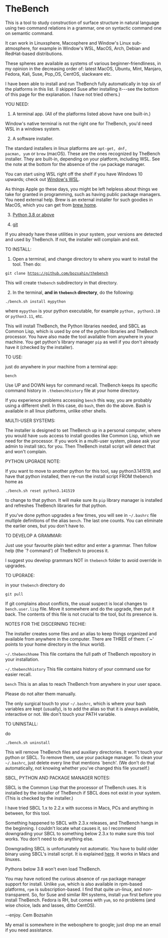 # TheBench
This is a tool to study construction of surface structure in natural language using two command relations in a grammar, one on
syntactic command one on semantic command.

It can work in Linuxsphere, Macosphere and Window's Linux sub-atmosphere,  for example in Window's WSL, MacOS, Arch, Debian and RedHat-based distributions.

These spheres are available as systems of various beginner-friendliness, in my opinion in the decreasing order of: latest MacOS, Ubuntu, Mint, Manjaro, Fedora, Kali, Suse, Pop_OS, CentOS, slackware etc. 

I have been able to install and run TheBench fully automatically in top six of the platforms in this list. (I skipped Suse after installing it---see the bottom of this page for the explanation. I have not tried others.)

YOU NEED:

1. A terminal app. (All of the platforms listed above have one built-in.)  

Window's native terminal is not the right one for TheBench, you'd need WSL in a windows system.


2. A software installer.  

The standard installers
in linux platforms are <code>apt-get, dnf, pacman, yum</code> or <code>brew</code> (macOS). These are the ones recognized by TheBench installer. They are built-in, depending on your platform, including WSL. See the note at the bottom for the absence of the <code>rpm</code> package manager.

You can start using WSL right off the shelf if you have Windows 10 upwards; check out <a href="https://learn.microsoft.com/en-us/windows/wsl/install">Window's WSL</a>. 

As things Apple go these days, you might be left helpless about things we take for granted
in programming, such as having public package managers. You need external help. Brew is an external installer for such goodies in MacOS, which you can get from <a href="https://brew.sh/">brew home</a>.


3. <a href="https://www.python.org/">Python 3.8  or above</a>

4. <a href="https://git-scm.com/downloads">git</a> 

If you already have these utilities in your system, your versions are detected and used by TheBench. 
If not, the installer will complain and exit.

TO INSTALL: 

1.  Open a terminal, and change directory to where you want to install the tool. Then do:

   <code>git clone https://github.com/bozsahin/thebench</code>

   This will create <code>thebench</code> subdirectory in that directory.

2.  In the terminal, <b>and in <code>thebench</code> directory</b>, do  the following:

   <code>./bench.sh install mypython</code>

where <code>mypython</code> is your python executable, for example <code>python, python3.10</code> or <code>python3.11</code>, etc.

This will install TheBench, the Python libraries needed, and SBCL as Common Lisp, which is used by one of the python libraries and TheBench processor. You have also made the tool available from anywhere in your machine. You get python's library manager <code>pip</code> as well if you don't already have it (checked by the installer).

TO USE: 

just do anywhere in your machine from a terminal app:

<code>bench</code>

Use UP and DOWN keys for command recall. TheBench keeps its specific command history in <code>.thebenchhistory</code>
file at your home directory.

If you experience problems accessing <code>bench</code> this way, you are probably using a different shell.
In this case, do <code>bash</code>, then do the above. Bash is available in all linux platforms, unlike other shells.

MULTI-USER SYSTEMS:

The installer is designed to set TheBench up in a personal computer, where you would have
<code>sudo</code> access to install goodies like Common Lisp, which we need for
the processor. If you work in a multi-user system, please ask your admin to install <code>SBCL</code> for you.
Then TheBench install script will detect that and won't complain.

PYTHON UPGRADE NOTE:

If you want to move to another python for this tool, say python3.141519, and have that python installed, then 
re-run the install script FROM thebench home as

<code>./bench.sh reset python3.141519</code>

to change to that python. It will make sure its <code>pip</code> library manager is installed and refreshes TheBench libraries
for that python. 

If you've done python upgrades a few times, you will see in <code>~/.bashrc</code> file multiple definitions of the alias <code>bench</code>.
The last one counts. You can eliminate the earlier ones, but you don't have to. 

TO DEVELOP A GRAMMAR:

Just use your favourite plain text editor and enter a grammar. Then follow help (the `? command') of TheBench to process it.

I suggest you develop grammars NOT in <code>thebench</code> folder to avoid override in upgrades.

TO UPGRADE:

in your <code>thebench</code> directory do

   <code>git pull</code>

If git complains about conflicts, the usual suspect is local changes to <code>bench.user.lisp</code> file.
Move it somewhere and do the upgrade, then put it back. The contents of this file is not crucial to the tool,
but its presence is.

NOTES FOR THE DISCERNING TECHIE:

The installer
creates some files and an alias to keep things organized and available from
anywhere in the computer. There are THREE of them: (`~' points to your home directory in the linux world).

<code>~/.thebenchhome</code> This file contains the full path of TheBench repository in your installation.

<code>~/.thebenchhistory</code> This file contains history of your command use for easier recall.

<code>bench</code> This is an alias to reach TheBench from anywhere in your user space.

Please do not alter them manually.

The only surgical touch to your <code>~/.bashrc</code>, which is where your bash variables
are kept (usually), is to add the alias so that it is always available, interactive or not.
We don't touch your PATH variable.

TO UNINSTALL:

do

   <code>./bench.sh uninstall</code>

This will remove TheBench files and auxiliary directories. It won't touch
your python or SBCL. To remove them, use your package manager. To clean your <code>~/.bashrc</code>, just delete every
line that mentions `bench'. (We don't do that automatically, not knowing whether you've changed this file yourself.)

SBCL, PYTHON AND PACKAGE MANAGER NOTES: 

SBCL is the Common Lisp that the processor of TheBench uses. It is installed by the installer of TheBench if SBCL does
not exist in your system. (This is checked by the installer.)

I have tried SBCL 1.x to 2.2.x with success in Macs, PCs and anything in between, for this tool. 

Something happened to SBCL with 2.3.x releases, and
TheBench hangs in the beginning. I couldn't locate what causes it, so I recommend downgrading
your SBCL to something below 2.3.x to make sure this tool works. You don't need to do anything else.

Downgrading SBCL is unfortunately not automatic. You have to build older binary using SBCL's install script. 
It is explained <a href="https://www.sbcl.org/getting.html"> here</a>. It works in Macs and linuxes.

Pythons below 3.8 won't even load TheBench.

You may have noticed the curious absence of <code>rpm</code> package manager support for install. Unlike <code>yum</code>, which
is also available in rpm-based platforms, <code>rpm</code> is subscription-based. I find that quite un-linux, and non-transparent.
So, for Suse and similar RH systems, install <code>yum</code> first before you install TheBench. Fedora is RH, but comes with <code>yum</code>, so no problems (and wise choice, lads and lasses, ditto CentOS).

--enjoy. Cem Bozsahin

My email is somewhere in the webosphere to google; just drop me an email if you need assistance.
